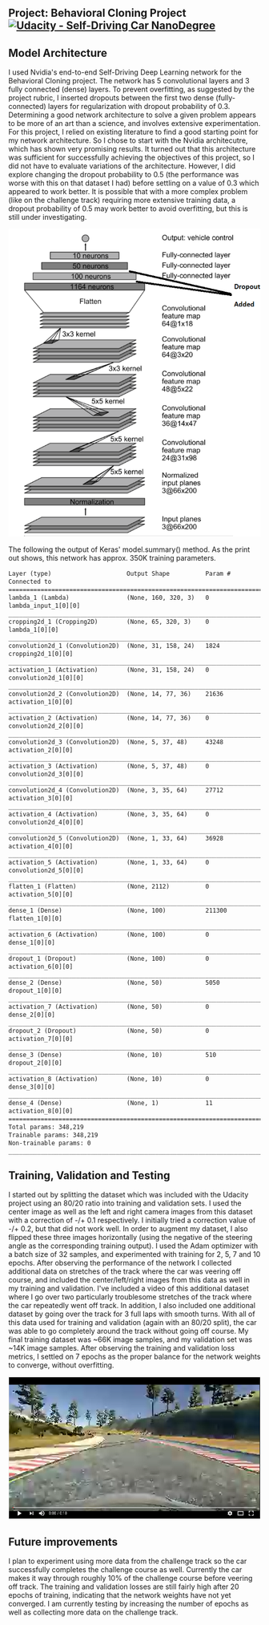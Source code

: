 ## Project: Behavioral Cloning Project [![Udacity - Self-Driving Car NanoDegree](https://s3.amazonaws.com/udacity-sdc/github/shield-carnd.svg)](http://www.udacity.com/drive)

Model Architecture
---
I used Nvidia's end-to-end Self-Driving Deep Learning network for the Behavioral Cloning project. The network has 5 convolutional layers and 3 fully connected (dense) layers. To prevent overfitting, as suggested by the project rubric, I inserted dropouts between the first two dense (fully-connected) layers for regularization with dropout probability of 0.3. Determining a good network architecture to solve a given problem appears to be more of an art than a science, and involves extensive experimentation. For this project, I relied on existing literature to find a good starting point for my network architecture. So I chose to start with the Nvidia architecutre, which has shown very promising results. It turned out that this architecture was sufficient for successfully achieving the objectives of this project, so I did not have to evaluate variations of the architecture. However, I did explore changing the dropout probability to 0.5 (the performance was worse with this on that dataset I had) before settling on a value of 0.3 which appeared to work better. It is possible that with a more complex problem (like on the challenge track) requiring more extensive training data, a dropout probability of 0.5 may work better to avoid overfitting, but this is still under investigating.

![network](https://github.com/calvinhobbes119/BehavioralCloning/blob/master/DriveNetwork.png) 

The following the output of Keras' model.summary() method. As the print out shows, this network has approx. 350K training parameters.

```text
Layer (type)                     Output Shape          Param #     Connected to
====================================================================================================
lambda_1 (Lambda)                (None, 160, 320, 3)   0           lambda_input_1[0][0]
____________________________________________________________________________________________________
cropping2d_1 (Cropping2D)        (None, 65, 320, 3)    0           lambda_1[0][0]
____________________________________________________________________________________________________
convolution2d_1 (Convolution2D)  (None, 31, 158, 24)   1824        cropping2d_1[0][0]
____________________________________________________________________________________________________
activation_1 (Activation)        (None, 31, 158, 24)   0           convolution2d_1[0][0]
____________________________________________________________________________________________________
convolution2d_2 (Convolution2D)  (None, 14, 77, 36)    21636       activation_1[0][0]
____________________________________________________________________________________________________
activation_2 (Activation)        (None, 14, 77, 36)    0           convolution2d_2[0][0]
____________________________________________________________________________________________________
convolution2d_3 (Convolution2D)  (None, 5, 37, 48)     43248       activation_2[0][0]
____________________________________________________________________________________________________
activation_3 (Activation)        (None, 5, 37, 48)     0           convolution2d_3[0][0]
____________________________________________________________________________________________________
convolution2d_4 (Convolution2D)  (None, 3, 35, 64)     27712       activation_3[0][0]
____________________________________________________________________________________________________
activation_4 (Activation)        (None, 3, 35, 64)     0           convolution2d_4[0][0]
____________________________________________________________________________________________________
convolution2d_5 (Convolution2D)  (None, 1, 33, 64)     36928       activation_4[0][0]
____________________________________________________________________________________________________
activation_5 (Activation)        (None, 1, 33, 64)     0           convolution2d_5[0][0]
____________________________________________________________________________________________________
flatten_1 (Flatten)              (None, 2112)          0           activation_5[0][0]
____________________________________________________________________________________________________
dense_1 (Dense)                  (None, 100)           211300      flatten_1[0][0]
____________________________________________________________________________________________________
activation_6 (Activation)        (None, 100)           0           dense_1[0][0]
____________________________________________________________________________________________________
dropout_1 (Dropout)              (None, 100)           0           activation_6[0][0]
____________________________________________________________________________________________________
dense_2 (Dense)                  (None, 50)            5050        dropout_1[0][0]
____________________________________________________________________________________________________
activation_7 (Activation)        (None, 50)            0           dense_2[0][0]
____________________________________________________________________________________________________
dropout_2 (Dropout)              (None, 50)            0           activation_7[0][0]
____________________________________________________________________________________________________
dense_3 (Dense)                  (None, 10)            510         dropout_2[0][0]
____________________________________________________________________________________________________
activation_8 (Activation)        (None, 10)            0           dense_3[0][0]
____________________________________________________________________________________________________
dense_4 (Dense)                  (None, 1)             11          activation_8[0][0]
====================================================================================================
Total params: 348,219
Trainable params: 348,219
Non-trainable params: 0
____________________________________________________________________________________________________
```
Training, Validation and Testing
---
I started out by splitting the dataset which was included with the Udacity project using an 80/20 ratio into training and validation sets. I used the center image as well as the left and right camera images from this dataset with a correction of -/+ 0.1 respectively. I initially tried a correction value of -/+ 0.2, but that did not work well. In order to augment my dataset, I also flipped these three images horizontally (using the negative of the steering angle as the corresponding training output). I used the Adam optimizer with a batch size of 32 samples, and experimented with training for 2, 5, 7 and 10 epochs. After observing the performance of the network I collected additional data on stretches of the track where the car was veering off course, and included the center/left/right images from this data as well in my training and validation. I've included a video of this additional dataset where I go over two particularly troublesome stretches of the track where the car repeatedly went off track. In addition, I also included one additional dataset by going over the track for 3 full laps with smooth turns. With all of this data used for training and validation (again with an 80/20 split), the car was able to go completely around the track without going off course. My final training dataset was ~66K image samples, and my validation set was ~14K image samples. After observing the training and validation loss metrics, I settled on 7 epochs as the proper balance for the network weights to converge, without overfitting.

[![Augmented Data Set 1](https://github.com/calvinhobbes119/BehavioralCloning/blob/master/Untitled.png)](https://youtu.be/RFD8soBKVxM)

Future improvements
---
I plan to experiment using more data from the challenge track so the car successfully completes the challenge course as well. Currently the car makes it way through roughly 10% of the challenge course before veering off track. The training and validation losses are still fairly high after 20 epochs of training, indicating that the network weights have not yet converged. I am currently testing by increasing the number of epochs as well as collecting more data on the challenge track.
